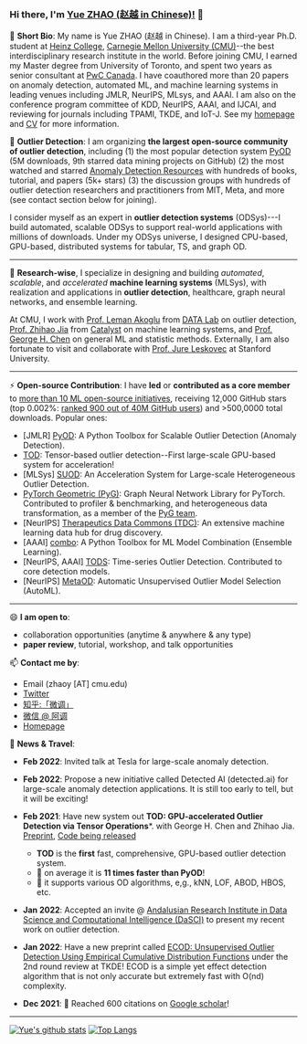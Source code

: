 ### Hi there, I'm [Yue ZHAO (赵越 in Chinese)!](https://www.andrew.cmu.edu/user/yuezhao2/) 👋

🌱 **Short Bio**: My name is Yue ZHAO (赵越 in Chinese). I am a third-year Ph.D. student at [Heinz College](https://www.heinz.cmu.edu/programs/phd-programs/), 
[Carnegie Mellon University (CMU)](https://www.cmu.edu/)--the best interdisciplinary research institute in the world. 
Before joining CMU, I earned my Master degree from University of Toronto, and spent two years as senior consultant at [PwC Canada](https://www.pwc.com/ca/en.html). 
I have coauthored more than 20 papers on anomaly detection, automated ML, and machine learning systems in leading venues including 
JMLR, NeurIPS, MLsys, and AAAI. I am also on the conference program committee of KDD, NeurIPS, AAAI, and IJCAI, and reviewing for journals including TPAMI, TKDE, and IoT-J. See my [homepage](https://www.andrew.cmu.edu/user/yuezhao2/) and [CV](https://www.andrew.cmu.edu/user/yuezhao2/files/ZHAO_YUE_CV.pdf) for more information.

🤔 **Outlier Detection**: I am organizing **the largest open-source community of outlier detection**, including
(1) the most popular detection system [PyOD](https://github.com/yzhao062/pyod) (5M downloads, 9th starred data mining projects on GitHub)
(2) the most watched and starred [Anomaly Detection Resources](https://github.com/yzhao062/anomaly-detection-resources) with hundreds of books, tutorial, and papers (5k+ stars)
(3) the discussion groups with hundreds of outlier detection researchers and practitioners from MIT, Meta, and more (see contact section below for joining).

I consider myself as an expert in **outlier detection systems** (ODSys)---I build automated, scalable ODSys to support
real-world applications with millions of downloads. Under my ODSys universe, I designed CPU-based, GPU-based, distributed systems for tabular, TS, and graph OD.


----


🔭 **Research-wise**, I specialize in designing and building *automated*, *scalable*, and *accelerated* **machine learning systems** (MLSys), 
with realization and applications in **outlier detection**, healthcare, graph neural networks, and ensemble learning.

At CMU, I work with [Prof. Leman Akoglu](http://www.cs.cmu.edu/~lakoglu/) from [DATA Lab](https://datalab.heinz.cmu.edu/) on outlier detection,
[Prof. Zhihao Jia](https://cs.cmu.edu/~zhihaoj2) from [Catalyst](https://catalyst.cs.cmu.edu/) on machine learning systems, 
and [Prof. George H. Chen](http://www.andrew.cmu.edu/user/georgech/) on general ML and statistic methods. 
Externally, I am also fortunate to visit and collaborate with [Prof. Jure Leskovec](https://cs.stanford.edu/~jure/) at Stanford University.

----

⚡  **Open-source Contribution**: I have **led** or **contributed as a core member** to [more than 10 ML open-source initiatives](https://github.com/yzhao062), 
receiving 12,000 GitHub stars (top 0.002%: [ranked 900 out of 40M GitHub users](https://gitstar-ranking.com/yzhao062)) and >500,0000 total downloads.
Popular ones:
* [JMLR] [PyOD](https://github.com/yzhao062/pyod): A Python Toolbox for Scalable Outlier Detection (Anomaly Detection).
* [TOD](https://github.com/yzhao062/pytod): Tensor-based outlier detection--First large-scale GPU-based system for acceleration!
* [MLSys] [SUOD](https://github.com/yzhao062/SUOD): An Acceleration System for Large-scale Heterogeneous Outlier Detection.
* [PyTorch Geometric (PyG)](https://www.pyg.org/): Graph Neural Network Library for PyTorch. Contributed to profiler & benchmarking, and heterogeneous data transformation, as a member of the [PyG team](https://github.com/pyg-team).
* [NeurIPS] [Therapeutics Data Commons (TDC)](https://tdcommons.ai/): An extensive machine learning data hub for drug discovery.
* [AAAI] [combo](https://github.com/yzhao062/combo): A Python Toolbox for ML Model Combination (Ensemble Learning).
* [NeurIPS, AAAI] [TODS](https://github.com/datamllab/tods): Time-series Outlier Detection. Contributed to core detection models.
* [NeurIPS] [MetaOD](https://github.com/yzhao062/metaod): Automatic Unsupervised Outlier Model Selection (AutoML).

----

😄 **I am open to**:

- collaboration opportunities (anytime & anywhere & any type)
- **paper review**, tutorial, workshop, and talk opportunities


📫 **Contact me by**:
- Email (zhaoy [AT] cmu.edu)
- [Twitter](https://twitter.com/yzhao062)
- [知乎:「微调」](https://www.zhihu.com/people/breaknever)
- [微信 @ 阿调](https://www.andrew.cmu.edu/user/yuezhao2/files/ID_breaknever.jpg)
- [Homepage](https://www.andrew.cmu.edu/user/yuezhao2/)


💬 **News & Travel**:


- **Feb 2022**: Invited talk at Tesla for large-scale anomaly detection.

- **Feb 2022**: Propose a new initiative called Detected AI (detected.ai) for large-scale anomaly detection applications. 
It is still too early to tell, but it will be exciting!


- **Feb 2021**: Have new system out **TOD: GPU-accelerated Outlier Detection via Tensor Operations***. with George H. Chen and Zhihao Jia.
[Preprint](https://www.andrew.cmu.edu/user/yuezhao2/papers/21-preprint-tod.pdf), [Code being released](https://github.com/yzhao062/pytod)

  - **TOD** is the **first** fast, comprehensive, GPU-based outlier detection system. 
  - &#127775; on average it is **11 times faster than PyOD**!
  - &#127775; it supports various OD algorithms, e,g., kNN, LOF, ABOD, HBOS, etc.


- **Jan 2022**: Accepted an invite @ [Andalusian Research Institute in Data Science and Computational Intelligence (DaSCI)](https://dasci.es/) to present my recent work on outlier detection.

- **Jan 2022**: Have a new preprint called [ECOD: Unsupervised Outlier Detection Using Empirical Cumulative Distribution Functions](https://www.andrew.cmu.edu/user/yuezhao2/papers/22-preprint-ecod.pdf) under the 2nd round review at TKDE!
ECOD is a simple yet effect detection algorithm that is not only accurate but extremely fast with O(nd) complexity.

- **Dec 2021**: &#127775; Reached 600 citations on [Google scholar](https://scholar.google.com/citations?user=zoGDYsoAAAAJ)!




----

[![Yue's github stats](https://github-readme-stats.vercel.app/api?username=yzhao062&theme=material-palenight&count_private=true&hide=contribs)](https://github.com/anuraghazra/github-readme-stats)
[![Top Langs](https://github-readme-stats.vercel.app/api/top-langs/?username=yzhao062&theme=material-palenight&hide=Jupyter&layout=compact)](https://github.com/anuraghazra/github-readme-stats)

<!--
**yzhao062/yzhao062** is a ✨ _special_ ✨ repository because its `README.md` (this file) appears on your GitHub profile.

Here are some ideas to get you started:

- 🔭 I’m currently working on ...
- 🌱 I’m currently learning ...
- 👯 I’m looking to collaborate on ...
- 🤔 I’m looking for help with ...
- 💬 Ask me about ...
- 📫 How to reach me: ...
- 😄 Pronouns: ...
- ⚡ Fun fact: ...

I am the author/core developer of various machine learning tools and systems with more than millions of downloads. 
-->
